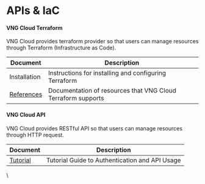 # APIs & IaC

#### VNG Cloud Terraform <a href="#apis-and-iac-vngcloudterraform" id="apis-and-iac-vngcloudterraform"></a>

VNG Cloud provides terraform provider so that users can manage resources through Terraform (Infrastructure as Code).

| Document                                                                            | Description                                                  |
| ----------------------------------------------------------------------------------- | ------------------------------------------------------------ |
| Installation                                                                        | Instructions for installing and configuring Terraform        |
| [References](https://registry.terraform.io/providers/vngcloud/vngcloud/latest/docs) | Documentation of resources that VNG Cloud Terraform supports |

#### VNG Cloud API <a href="#apis-and-iac-vngcloudapi" id="apis-and-iac-vngcloudapi"></a>

VNG Cloud provides RESTful API so that users can manage resources through HTTP request.

| Document                                  | Description                                    |
| ----------------------------------------- | ---------------------------------------------- |
| [Tutorial](https://docs.api.vngcloud.vn/) | Tutorial Guide to Authentication and API Usage |

\
